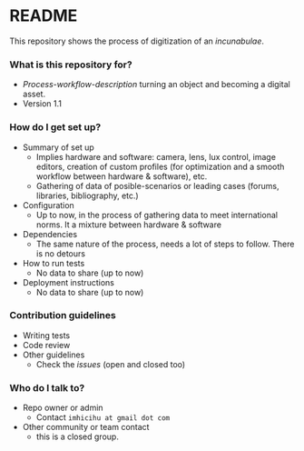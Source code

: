# README #

This repository shows the process of digitization of an _incunabulae_.

### What is this repository for? ###

* _Process-workflow-description_ turning an object and becoming a digital asset. 
* Version 1.1

### How do I get set up? ###

* Summary of set up
    * Implies hardware and software: camera, lens, lux control, image editors, creation of custom profiles (for optimization and a smooth workflow between hardware & software), etc.
    * Gathering of data of posible-scenarios or leading cases (forums, libraries, bibliography, etc.)
* Configuration
    * Up to now, in the process of gathering data to meet international norms. It a mixture between hardware & software
* Dependencies
    * The same nature of the process, needs a lot of steps to follow. There is no detours
* How to run tests
    * No data to share (up to now)
* Deployment instructions
    * No data to share (up to now)

### Contribution guidelines ###

* Writing tests
* Code review
* Other guidelines
     * Check the _issues_ (open and closed too)

### Who do I talk to? ###

* Repo owner or admin
     * Contact `imhicihu at gmail dot com`
* Other community or team contact
     * this is a closed group.